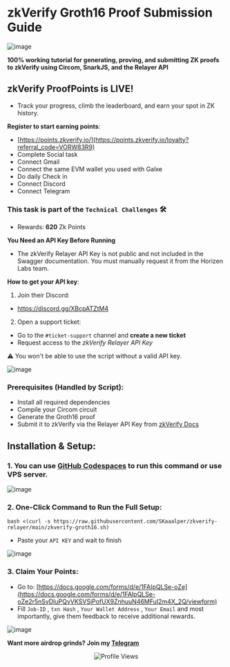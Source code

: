 # zkVerify Groth16 Proof Submission Guide

![image](https://github.com/user-attachments/assets/b56d86ce-9a0f-4c2e-93a6-8e7c387ec583)

**100% working tutorial for generating, proving, and submitting ZK proofs to zkVerify using Circom, SnarkJS, and the Relayer API**

## zkVerify ProofPoints is LIVE!
- Track your progress, climb the leaderboard, and earn your spot in ZK history.

**Register to start earning points**:
- [https://points.zkverify.io/](https://points.zkverify.io/loyalty?referral_code=VORW83R9)
- Complete Social task
- Connect Gmail
- Connect the same EVM wallet you used with Galxe
- Do daily Check in
- Connect Discord
- Connect Telegram

### This task is part of the `Technical Challenges` 🛠️

- Rewards: **620** Zk Points

**You Need an API Key Before Running**
- The zkVerify Relayer API Key is not public and not included in the Swagger documentation. You must manually request it from the Horizen Labs team.

**How to get your API key**:
1. Join their Discord:
- https://discord.gg/XBcpATZtM4

2. Open a support ticket:
- Go to the `#ticket-support` channel and **create a new ticket**
- Request access to the *zkVerify Relayer API Key*

⚠️ You won't be able to use the script without a valid API key.

![image](https://github.com/user-attachments/assets/c5d9c693-e527-4dc1-9348-cb53c1df539d)

### Prerequisites (Handled by Script):
- Install all required dependencies
- Compile your Circom circuit
- Generate the Groth16 proof
- Submit it to zkVerify via the Relayer API Key from [zkVerify Docs](https://docs.zkverify.io/relayer-api/api-key)

## Installation & Setup:

### 1. You can use [GitHub Codespaces](https://github.com/codespaces) to run this command or use VPS server.

![image](https://github.com/user-attachments/assets/176fbecc-1ec1-4a1d-b23a-2f920aadd5b3)

### 2. One-Click Command to Run the Full Setup:
```
bash <(curl -s https://raw.githubusercontent.com/SKaaalper/zkverify-relayer/main/zkverify-groth16.sh)
```
- Paste your `API KEY` and wait to finish
  
![image](https://github.com/user-attachments/assets/ac609c4a-5e06-46a1-8bd2-3b0649d982c9)

### 3. Claim Your Points:
- Go to: [https://docs.google.com/forms/d/e/1FAIpQLSe-oZe](https://docs.google.com/forms/d/e/1FAIpQLSe-oZe2r5nSvDIuPQvVKSVSiPofUX9ZnhuuN46MFuI2m4X_2Q/viewform)
- Fill `Job-ID` , `txn Hash` , `Your Wallet Address` , `Your Email` and most importantly, give them feedback to receive additional rewards.

![image](https://github.com/user-attachments/assets/0b7fbe5c-ce3b-4b49-9353-e97918bd07ad)

**Want more airdrop grinds? Join my [Telegram](https://t.me/KatayanAirdropGnC)**

  <p align="center">
  <img src="https://komarev.com/ghpvc/?username=SKaaalper&color=yellow" alt="Profile Views" />
</p>


